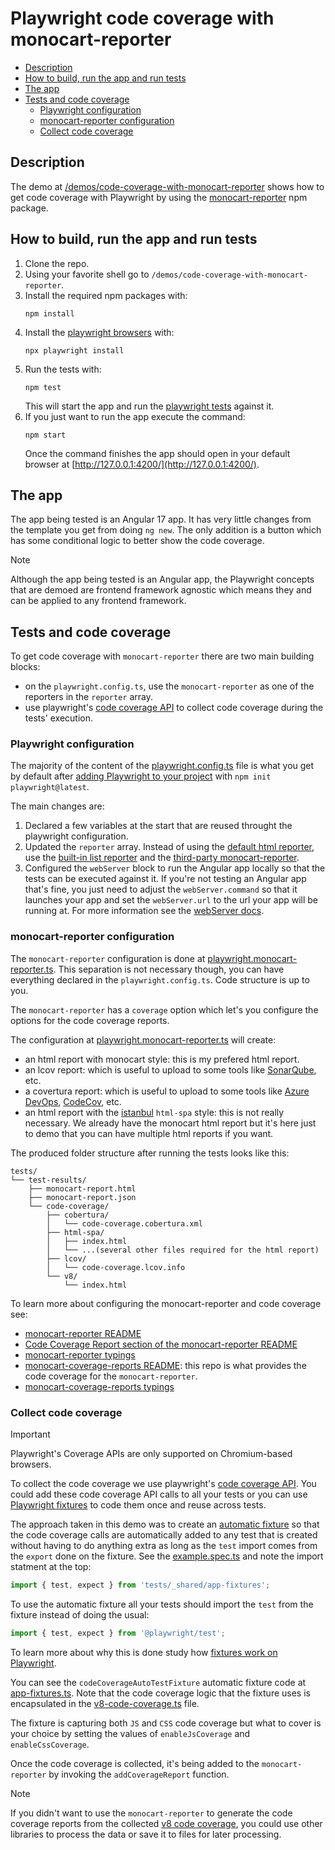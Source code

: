 # Playwright code coverage with monocart-reporter

- [Description](#description)
- [How to build, run the app and run tests](#how-to-build-run-the-app-and-run-tests)
- [The app](#the-app)
- [Tests and code coverage](#tests-and-code-coverage)
  - [Playwright configuration](#playwright-configuration)
  - [monocart-reporter configuration](#monocart-reporter-configuration)
  - [Collect code coverage](#collect-code-coverage)

## Description

The demo at [/demos/code-coverage-with-monocart-reporter](/demos/code-coverage-with-monocart-reporter/) shows how to get code coverage with Playwright by using the [monocart-reporter](https://www.npmjs.com/package/monocart-reporter) npm package.

## How to build, run the app and run tests

1) Clone the repo.
2) Using your favorite shell go to `/demos/code-coverage-with-monocart-reporter`.
3) Install the required npm packages with:
    ```
    npm install
    ```
4) Install the [playwright browsers](https://playwright.dev/docs/browsers) with:
    ```
    npx playwright install
    ```
5) Run the tests with:
    ```
    npm test
    ```
    This will start the app and run the [playwright tests](/demos/code-coverage-with-monocart-reporter/tests/example.spec.ts) against it.
6) If you just want to run the app execute the command:
    ```
    npm start
    ```
    Once the command finishes the app should open in your default browser at [http://127.0.0.1:4200/](http://127.0.0.1:4200/).

## The app

The app being tested is an Angular 17 app. It has very little changes from the template you get from doing `ng new`. The only addition is a button which has some conditional logic to better show the code coverage.

> [!NOTE]
>
> Although the app being tested is an Angular app, the Playwright concepts that are demoed are frontend framework agnostic which means they and can be applied to any frontend framework.
>

## Tests and code coverage

To get code coverage with `monocart-reporter` there are two main building blocks:

- on the `playwright.config.ts`, use the `monocart-reporter` as one of the reporters in the `reporter` array.
- use playwright's [code coverage API](https://playwright.dev/docs/api/class-coverage) to collect code coverage during the tests' execution.

### Playwright configuration

The majority of the content of the [playwright.config.ts](/demos/code-coverage-with-monocart-reporter/playwright.config.ts) file is what you get by default after [adding Playwright to your project](https://playwright.dev/docs/intro#installing-playwright) with `npm init playwright@latest`.

The main changes are:

1) Declared a few variables at the start that are reused throught the playwright configuration.
2) Updated the `reporter` array. Instead of using the [default html reporter](https://playwright.dev/docs/test-reporters#html-reporter), use the [built-in list reporter](https://playwright.dev/docs/test-reporters#list-reporter) and the [third-party monocart-reporter](https://playwright.dev/docs/test-reporters#third-party-reporter-showcase). 
3) Configured the `webServer` block to run the Angular app locally so that the tests can be executed against it. If you're not testing an Angular app that's fine, you just need to adjust the `webServer.command` so that it launches your app and set the `webServer.url` to the url your app will be running at. For more information see the [webServer docs](https://playwright.dev/docs/test-webserver).

### monocart-reporter configuration

The `monocart-reporter` configuration is done at [playwright.monocart-reporter.ts](/demos/code-coverage-with-monocart-reporter/playwright.monocart-reporter.ts). This separation is not necessary though, you can have everything declared in the `playwright.config.ts`. Code structure is up to you.

The `monocart-reporter` has a `coverage` option which let's you configure the options for the code coverage reports.

The configuration at [playwright.monocart-reporter.ts](/demos/code-coverage-with-monocart-reporter/playwright.monocart-reporter.ts) will create:
- an html report with monocart style: this is my prefered html report. 
- an lcov report: which is useful to upload to some tools like [SonarQube](https://www.sonarsource.com/products/sonarqube/), etc.
- a covertura report: which is useful to upload to some tools like [Azure DevOps](https://azure.microsoft.com/en-us/products/devops), [CodeCov](https://about.codecov.io/), etc.
- an html report with the [istanbul](https://github.com/istanbuljs/nyc) `html-spa` style: this is not really necessary. We already have the monocart html report but it's here just to demo that you can have multiple html reports if you want.

The produced folder structure after running the tests looks like this:

```
tests/
└── test-results/
    ├── monocart-report.html
    ├── monocart-report.json
    └── code-coverage/
        ├── cobertura/
        │   └── code-coverage.cobertura.xml
        ├── html-spa/
        │   ├── index.html
        │   └── ...(several other files required for the html report)
        ├── lcov/
        │   └── code-coverage.lcov.info
        └── v8/
            └── index.html
```

To learn more about configuring the monocart-reporter and code coverage see:

- [monocart-reporter README](https://github.com/cenfun/monocart-reporter)
- [Code Coverage Report section of the monocart-reporter README](https://github.com/cenfun/monocart-reporter#code-coverage-report)
- [monocart-reporter typings](https://github.com/cenfun/monocart-reporter/blob/main/lib/index.d.ts)
- [monocart-coverage-reports README](https://github.com/cenfun/monocart-coverage-reports): this repo is what provides the code coverage for the `monocart-reporter`.
- [monocart-coverage-reports typings](https://github.com/cenfun/monocart-coverage-reports/blob/main/lib/index.d.ts)

### Collect code coverage

> [!IMPORTANT]  
>
> Playwright's Coverage APIs are only supported on Chromium-based browsers.
>

To collect the code coverage we use playwright's [code coverage API](https://playwright.dev/docs/api/class-coverage). You could add these code coverage API calls to all your tests or you can use [Playwright fixtures](https://playwright.dev/docs/test-fixtures) to code them once and reuse across tests.

The approach taken in this demo was to create an [automatic fixture](https://playwright.dev/docs/test-fixtures#automatic-fixtures) so that the code coverage calls are automatically added to any test that is created without having to do anything extra as long as the `test` import comes from the `export` done on the fixture. See the [example.spec.ts](/demos/code-coverage-with-monocart-reporter/tests//example.spec.ts) and note the import statment at the top:

```ts
import { test, expect } from 'tests/_shared/app-fixtures';
```

To use the automatic fixture all your tests should import the `test` from the fixture instead of doing the usual:

```ts
import { test, expect } from '@playwright/test';
```

To learn more about why this is done study how [fixtures work on Playwright](https://playwright.dev/docs/test-fixtures).

You can see the `codeCoverageAutoTestFixture` automatic fixture code at [app-fixtures.ts](/demos/code-coverage-with-monocart-reporter/tests/_shared/app-fixtures.ts). Note that the code coverage logic that the fixture uses is encapsulated in the [v8-code-coverage.ts](/demos/code-coverage-with-monocart-reporter/tests/_shared/fixtures/v8-code-coverage.ts) file.

The fixture is capturing both `JS` and `CSS` code coverage but what to cover is your choice by setting the values of `enableJsCoverage` and `enableCssCoverage`.

Once the code coverage is collected, it's being added to the `monocart-reporter` by invoking the `addCoverageReport` function. 

> [!NOTE]
>
> If you didn't want to use the `monocart-reporter` to generate the code coverage reports from the collected [v8 code coverage](https://medium.com/@kuldeepkeshwar/code-coverage-directly-from-v8-3a4e86c2cdba), you could use other libraries to process the data or save it to files for later processing.
